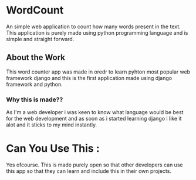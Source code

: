 # WordCount
An simple web application to count how many words present in the text.
This application is purely made using python programming language and is simple and straight forward.

## About the Work
This word counter app was made in oredr to learn pyhton most popular web framework django and this is the first application made using django framework and python.

### Why this is made??
As I'm a web developer i was keen to know what language would be best for the web development and as soon as i started learning django i like it alot and it sticks to my mind instantly.

# Can You Use This :
Yes ofcourse. This is made purely open so that other developers can use this app so that they can learn and include this in their own projects.
